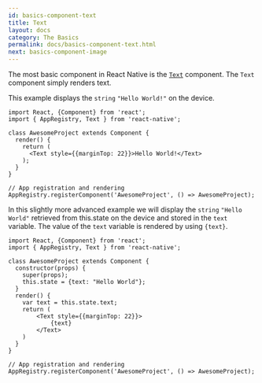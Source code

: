```yaml
---
id: basics-component-text
title: Text
layout: docs
category: The Basics
permalink: docs/basics-component-text.html
next: basics-component-image
---
```


The most basic component in React Native is the [`Text`](/react-native/docs/text.html#content) component. The `Text` component simply renders text.

This example displays the `string` `"Hello World!"` on the device.

```ReactNativeWebPlayer
import React, {Component} from 'react';
import { AppRegistry, Text } from 'react-native';

class AwesomeProject extends Component {
  render() {
    return (
      <Text style={{marginTop: 22}}>Hello World!</Text>
    );
  }
}

// App registration and rendering
AppRegistry.registerComponent('AwesomeProject', () => AwesomeProject);
```

In this slightly more advanced example we will display the `string` `"Hello World"` retrieved from this.state on the device and stored in the `text` variable. The value of the `text` variable is rendered by using `{text}`.

```ReactNativeWebPlayer
import React, {Component} from 'react';
import { AppRegistry, Text } from 'react-native';

class AwesomeProject extends Component {
  constructor(props) {
    super(props);
    this.state = {text: "Hello World"};
  }
  render() {
    var text = this.state.text;
    return (
        <Text style={{marginTop: 22}}>
            {text}
        </Text>
    )
  }
}

// App registration and rendering
AppRegistry.registerComponent('AwesomeProject', () => AwesomeProject);
```

